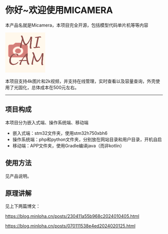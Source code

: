 # 你好~欢迎使用MICAMERA

本产品名就是Micamera，本项目完全开源，包括模型代码单片机等等内容

![logo](img\logo.jpg)

本项目支持4k图片和2k视频，并支持在线管理，实时查看以及容量查询，外壳使用了光固化，总体成本在500元左右。

---

## 项目构成

本项目分为嵌入式端、操作系统端、移动端

- 嵌入式端：stm32文件夹，使用stm32h750xbh6
- 操作系统端：php和python文件夹，分别放在网站目录和用户目录，开机自启
- 移动端：APP文件夹，使用Gradle编译java（而非kotlin）

## 使用方法

见产品说明。

## 原理讲解

见上下两篇博文：

https://blog.minloha.cn/posts/230411a55b968c2024010405.html

https://blog.minloha.cn/posts/070111538e4ed2024020125.html